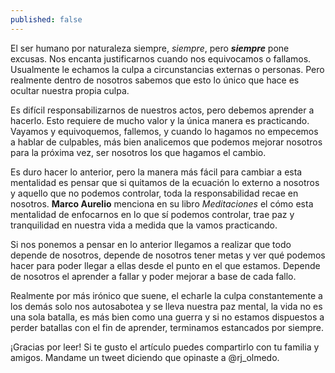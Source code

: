 ```yaml
---
published: false
---
```

El ser humano por naturaleza siempre, _siempre_, pero _**siempre**_ pone excusas. Nos encanta justificarnos cuando nos equivocamos o fallamos. Usualmente le echamos la culpa a circunstancias externas o personas. Pero realmente dentro de nosotros sabemos que esto lo único que hace es ocultar nuestra propia culpa.

Es difícil responsabilizarnos de nuestros actos, pero debemos aprender a hacerlo. Esto requiere de mucho valor y la única manera es practicando. Vayamos y equivoquemos, fallemos, y cuando lo hagamos no empecemos a hablar de culpables, más bien analicemos que podemos mejorar nosotros para la próxima vez, ser nosotros los que hagamos el cambio.

Es duro hacer lo anterior, pero la manera más fácil para cambiar a esta mentalidad es pensar que si quitamos de la ecuación lo externo a nosotros y aquello que no podemos controlar, toda la responsabilidad recae en nosotros. **Marco Aurelio** menciona en su libro _Meditaciones_ el cómo esta mentalidad de enfocarnos en lo que sí podemos controlar, trae paz y tranquilidad en nuestra vida a medida que la vamos practicando.

Si nos ponemos a pensar en lo anterior llegamos a realizar que todo depende de nosotros, depende de nosotros tener metas y ver qué podemos hacer para poder llegar a ellas desde el punto en el que estamos. Depende de nosotros el aprender a fallar y poder mejorar a base de cada fallo.

Realmente por más irónico que suene, el echarle la culpa constantemente a los demás solo nos autosabotea y se lleva nuestra paz mental, la vida no es una sola batalla, es más bien como una guerra y si no estamos dispuestos a perder batallas con el fin de aprender, terminamos estancados por siempre.

¡Gracias por leer! Si te gusto el artículo puedes compartirlo con tu familia y amigos. Mandame un tweet diciendo que opinaste a @rj_olmedo.



